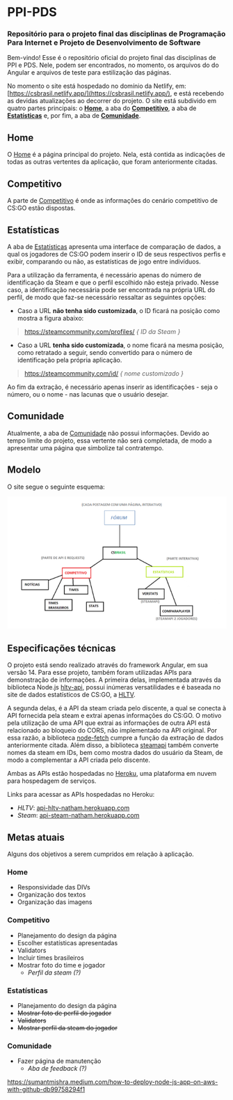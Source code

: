 # PPI-PDS
### Repositório para o projeto final das disciplinas de Programação Para Internet e Projeto de Desenvolvimento de Software

Bem-vindo! Esse é o repositório oficial do projeto final das disciplinas de PPI e PDS. Nele, podem ser encontrados, no momento, os arquivos do do Angular e arquivos de teste para estilização das páginas. 

No momento o site está hospedado no domínio da Netlify, em: [https://csbrasil.netlify.app/](https://csbrasil.netlify.app/), e está recebendo as devidas atualizações ao decorrer do projeto. O site está subdivido em quatro partes principais: o **[Home](https://csbrasil.netlify.app/)**, a aba do **[Competitivo](https://csbrasil.netlify.app/competitivo)**, a aba de **[Estatísticas](https://csbrasil.netlify.app/estatisticas)** e, por fim, a aba de **[Comunidade](https://csbrasil.netlify.app/comunidade)**.

## Home

O [Home](https://csbrasil.netlify.app/) é a página principal do projeto. Nela, está contida as indicações de todas as outras vertentes da aplicação, que foram anteriormente citadas.

## Competitivo

A parte de [Competitivo](https://csbrasil.netlify.app/competitivo) é onde as informações do cenário competitivo de CS:GO estão dispostas.

## Estatísticas

A aba de [Estatísticas](https://csbrasil.netlify.app/estatisticas) apresenta uma interface de comparação de dados, a qual os jogadores de CS:GO podem inserir o ID de seus respectivos perfis e exibir, comparando ou não, as estatísticas de jogo entre indivíduos.

Para a utilização da ferramenta, é necessário apenas do número de identificação da Steam e que o perfil escolhido não esteja privado. Nesse caso, a identificação necessária pode ser encontrada na própria URL do perfil, de modo que faz-se necessário ressaltar as seguintes opções: 

- Caso a URL **não tenha sido customizada**, o ID ficará na posição como mostra a figura abaixo: 

> https://steamcommunity.com/profiles/ *{ ID da Steam }*

- Caso a URL **tenha sido customizada**, o nome ficará na mesma posição, como retratado a seguir, sendo convertido para o número de identificação pela própria aplicação. 

> https://steamcommunity.com/id/ *{ nome customizado }*

Ao fim da extração, é necessário apenas inserir as identificações - seja o número, ou o nome - nas lacunas que o usuário desejar.

## Comunidade 

Atualmente, a aba de [Comunidade](https://csbrasil.netlify.app/comunidade) não possui informações. Devido ao tempo limite do projeto, essa vertente não será completada, de modo a apresentar uma página que simbolize tal contratempo.

## Modelo

O site segue o seguinte esquema:

![Esboço do site.](/imgmd/projeto-esboco.PNG "Esboço do Site")

## Especificações técnicas

O projeto está sendo realizado através do framework Angular, em sua versão 14. Para esse projeto, também foram utilizadas APIs para demonstração de informações. A primeira delas, implementada através da biblioteca Node.js [hltv-api](https://www.npmjs.com/package/hltv-api), possui inúmeras versatilidades e é baseada no site de dados estatísticos de CS:GO, a [HLTV](https://www.hltv.org/).

A segunda delas, é a API da steam criada pelo discente, a qual se conecta à API fornecida pela steam e extrai apenas informações do CS:GO. O motivo pela utilização de uma API que extrai as informações de outra API está relacionado ao bloqueio do CORS, não implementado na API original. Por essa razão, a biblioteca [node-fetch](https://www.npmjs.com/package/node-fetch) cumpre a função da extração de dados anteriormente citada. Além disso, a biblioteca [steamapi](https://www.npmjs.com/package/steamapi) também converte nomes da steam em IDs, bem como mostra dados do usuário da Steam, de modo a complementar a API criada pelo discente.

Ambas as APIs estão hospedadas no [Heroku](https://dashboard.heroku.com/), uma plataforma em nuvem para hospedagem de serviços.

Links para acessar as APIs hospedadas no Heroku:

- *HLTV*: [api-hltv-natham.herokuapp.com](https://api-hltv-natham.herokuapp.com/)
- *Steam*: [api-steam-natham.herokuapp.com](https://api-steam-natham.herokuapp.com/)

## Metas atuais

Alguns dos objetivos a serem cumpridos em relação à aplicação.

### Home

- Responsividade das DIVs
- Organização dos textos
- Organização das imagens

### Competitivo

- Planejamento do design da página
- Escolher estatísticas apresentadas
- Validators
- Incluir times brasileiros
- Mostrar foto do time e jogador
    - *Perfil da steam (?)*

### Estatísticas 

- Planejamento do design da página
- <s>Mostrar foto de perfil do jogador</s>
- <s>Validators</s>
- <s>Mostrar perfil da steam do jogador</s>

### Comunidade

- Fazer página de manutenção
    - *Aba de feedback (?)*

https://sumantmishra.medium.com/how-to-deploy-node-js-app-on-aws-with-github-db99758294f1